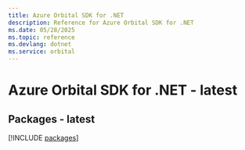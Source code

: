 ```yaml
---
title: Azure Orbital SDK for .NET
description: Reference for Azure Orbital SDK for .NET
ms.date: 05/28/2025
ms.topic: reference
ms.devlang: dotnet
ms.service: orbital
---
```

# Azure Orbital SDK for .NET - latest
## Packages - latest
[!INCLUDE [packages](orbital-index.md)]